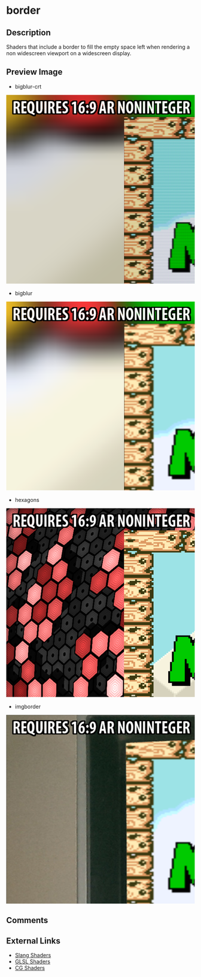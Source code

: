 # border

## Description
Shaders that include a border to fill the empty space left when rendering a non widescreen viewport on a widescreen display.

## Preview Image
* bigblur-crt

![](../image/shader/border/bigblur-crt.png)

* bigblur

![](../image/shader/border/bigblur.png)

* hexagons

![](../image/shader/border/hexagons.png)

* imgborder

![](../image/shader/border/imgborder.png)


## Comments

## External Links

* [Slang Shaders](https://github.com/libretro/slang-shaders)
* [GLSL Shaders](https://github.com/libretro/glsl-shaders)
* [CG Shaders](https://github.com/libretro/common-shaders)
